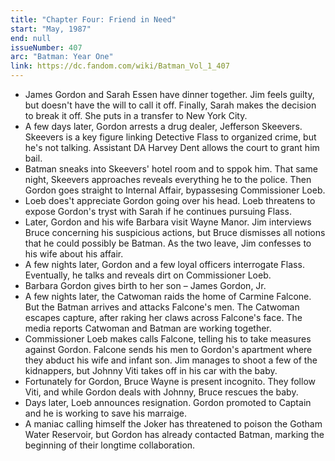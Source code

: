 ```yaml
---
title: "Chapter Four: Friend in Need"
start: "May, 1987"
end: null
issueNumber: 407
arc: "Batman: Year One"
link: https://dc.fandom.com/wiki/Batman_Vol_1_407
---
```


- James Gordon and Sarah Essen have dinner together. Jim feels guilty, but doesn't have the will to call it off. Finally, Sarah makes the decision to break it off. She puts in a transfer to New York City.
- A few days later, Gordon arrests a drug dealer, Jefferson Skeevers. Skeevers is a key figure linking Detective Flass to organized crime, but he's not talking. Assistant DA Harvey Dent allows the court to grant him bail.
- Batman sneaks into Skeevers' hotel room and to sppok him. That same night, Skeevers approaches reveals everything he to the police. Then Gordon goes straight to Internal Affair, bypassesing Commissioner Loeb.
- Loeb does't appreciate Gordon going over his head. Loeb threatens to expose Gordon's tryst with Sarah if he continues pursuing Flass.
- Later, Gordon and his wife Barbara visit Wayne Manor. Jim interviews Bruce concerning his suspicious actions, but Bruce dismisses all notions that he could possibly be Batman. As the two leave, Jim confesses to his wife about his affair.
- A few nights later, Gordon and a few loyal officers interrogate Flass. Eventually, he talks and reveals dirt on Commissioner Loeb.
- Barbara Gordon gives birth to her son – James Gordon, Jr.
- A few nights later, the Catwoman raids the home of Carmine Falcone. But the Batman arrives and attacks Falcone's men. The Catwoman escapes capture, after raking her claws across Falcone's face. The media reports Catwoman and Batman are working together.
- Commissioner Loeb makes calls Falcone, telling his to take measures against Gordon. Falcone sends his men to Gordon's apartment where they abduct his wife and infant son. Jim manages to shoot a few of the kidnappers, but Johnny Viti takes off in his car with the baby.
- Fortunately for Gordon, Bruce Wayne is present incognito. They follow Viti, and while Gordon deals with Johnny, Bruce rescues the baby.
- Days later, Loeb announces resignation. Gordon promoted to Captain and he is working to save his marraige.
- A maniac calling himself the Joker has threatened to poison the Gotham Water Reservoir, but Gordon has already contacted Batman, marking the beginning of their longtime collaboration.
